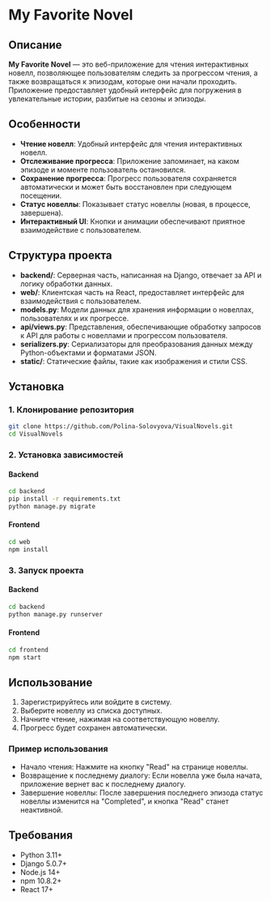 # My Favorite Novel

## Описание

**My Favorite Novel** — это веб-приложение для чтения интерактивных новелл, позволяющее пользователям следить за прогрессом чтения, а также возвращаться к эпизодам, которые они начали проходить. Приложение предоставляет удобный интерфейс для погружения в увлекательные истории, разбитые на сезоны и эпизоды.

## Особенности

- **Чтение новелл**: Удобный интерфейс для чтения интерактивных новелл.
- **Отслеживание прогресса**: Приложение запоминает, на каком эпизоде и моменте пользователь остановился.
- **Сохранение прогресса**: Прогресс пользователя сохраняется автоматически и может быть восстановлен при следующем посещении.
- **Статус новеллы**: Показывает статус новеллы (новая, в процессе, завершена).
- **Интерактивный UI**: Кнопки и анимации обеспечивают приятное взаимодействие с пользователем.

## Структура проекта

- **backend/**: Серверная часть, написанная на Django, отвечает за API и логику обработки данных.
- **web/**: Клиентская часть на React, предоставляет интерфейс для взаимодействия с пользователем.
- **models.py**: Модели данных для хранения информации о новеллах, пользователях и их прогрессе.
- **api/views.py**: Представления, обеспечивающие обработку запросов к API для работы с новеллами и прогрессом пользователя.
- **serializers.py**: Сериализаторы для преобразования данных между Python-объектами и форматами JSON.
- **static/**: Статические файлы, такие как изображения и стили CSS.

## Установка

### 1. Клонирование репозитория

```bash
git clone https://github.com/Polina-Solovyova/VisualNovels.git
cd VisualNovels
```
### 2. Установка зависимостей
#### Backend

```bash
cd backend
pip install -r requirements.txt
python manage.py migrate
```

#### Frontend
```bash
cd web
npm install
```

### 3. Запуск проекта
#### Backend


```bash
cd backend
python manage.py runserver
```
#### Frontend

```bash
cd frontend
npm start
```

## Использование
1. Зарегистрируйтесь или войдите в систему. 
2. Выберите новеллу из списка доступных. 
3. Начните чтение, нажимая на соответствующую новеллу. 
4. Прогресс будет сохранен автоматически.
### Пример использования
- Начало чтения: Нажмите на кнопку "Read" на странице новеллы.
- Возвращение к последнему диалогу: Если новелла уже была начата, приложение вернет вас к последнему диалогу.
- Завершение новеллы: После завершения последнего эпизода статус новеллы изменится на "Completed", и кнопка "Read" станет неактивной.

## Требования
- Python 3.11+
- Django 5.0.7+
- Node.js 14+
- npm 10.8.2+
- React 17+
